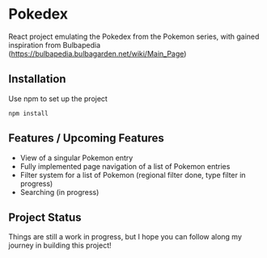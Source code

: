 # Pokedex

React project emulating the Pokedex from the Pokemon series, with gained inspiration from Bulbapedia (https://bulbapedia.bulbagarden.net/wiki/Main_Page)

## Installation
Use npm to set up the project
```node
npm install
```

## Features / Upcoming Features
- View of a singular Pokemon entry
- Fully implemented page navigation of a list of Pokemon entries
- Filter system for a list of Pokemon (regional filter done, type filter in progress)
- Searching (in progress)

## Project Status
Things are still a work in progress, but I hope you can follow along my journey in building this project!
